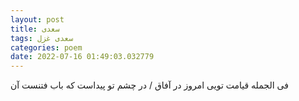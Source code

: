 ```yaml
---
layout: post
title: سعدی
tags: سعدی غزل
categories: poem
date: 2022-07-16 01:49:03.032779
---
```


فی الجمله قیامت تویی امروز در آفاق / در چشم تو پیداست که باب فتنست آن
